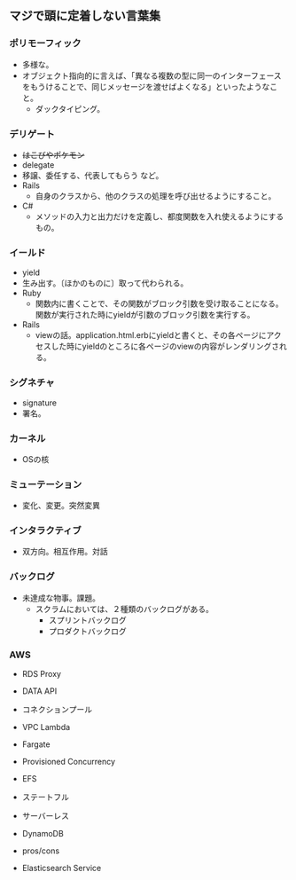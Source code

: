 ## マジで頭に定着しない言葉集

### ポリモーフィック

- 多様な。
- オブジェクト指向的に言えば、「異なる複数の型に同一のインターフェースをもうけることで、同じメッセージを渡せばよくなる」といったようなこと。
  - ダックタイピング。

### デリゲート

- ~~はこびやポケモン~~
- delegate
- 移譲、委任する、代表してもらう など。
- Rails
  - 自身のクラスから、他のクラスの処理を呼び出せるようにすること。
- C#
  - メソッドの入力と出力だけを定義し、都度関数を入れ使えるようにするもの。


### イールド

- yield
- 生み出す。〔ほかのものに〕取って代わられる。
- Ruby
  - 関数内に書くことで、その関数がブロック引数を受け取ることになる。関数が実行された時にyieldが引数のブロック引数を実行する。
- Rails
  - viewの話。application.html.erbにyieldと書くと、その各ページにアクセスした時にyieldのところに各ページのviewの内容がレンダリングされる。


### シグネチャ

- signature
- 署名。

### カーネル

- OSの核

### ミューテーション

- 変化、変更。突然変異

### インタラクティブ

- 双方向。相互作用。対話

### バックログ

- 未達成な物事。課題。
  - スクラムにおいては、２種類のバックログがある。
    - スプリントバックログ
    - プロダクトバックログ

### AWS

- RDS Proxy

- DATA API

- コネクションプール

- VPC Lambda

- Fargate

- Provisioned Concurrency

- EFS

- ステートフル

- サーバーレス

- DynamoDB

- pros/cons

- Elasticsearch Service
